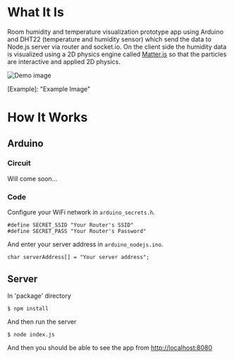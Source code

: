 # What It Is
Room humidity and temperature visualization prototype app using Arduino and DHT22 (temperature and humidity sensor) which send the data to Node.js server via router and socket.io. On the client side the humidity data is visualized using a 2D physics engine called [Matter.js](https://brm.io/matter-js/) so that the particles are interactive and applied 2D physics.

![Demo image](https://s3.us-west-2.amazonaws.com/secure.notion-static.com/814c2024-5a90-415c-a12c-fe86a51e54b7/demo_humidity_matter.gif?X-Amz-Algorithm=AWS4-HMAC-SHA256&X-Amz-Credential=AKIAT73L2G45O3KS52Y5%2F20210112%2Fus-west-2%2Fs3%2Faws4_request&X-Amz-Date=20210112T054423Z&X-Amz-Expires=86400&X-Amz-Signature=8c73b0174b277db20f63ea69474f7630d5e87664fcfdbb1a4fde5ef90ac98e3e&X-Amz-SignedHeaders=host&response-content-disposition=filename%20%3D%22demo_humidity_matter.gif%22 "Demo Image")

[Example]:  "Example Image"

# How It Works

## Arduino
### Circuit
Will come soon...

### Code
Configure your WiFi network in `arduino_secrets.h`.
```
#define SECRET_SSID "Your Router's SSID"
#define SECRET_PASS "Your Router's Password"
```
And enter your server address in `arduino_nodejs.ino`.
```
char serverAddress[] = "Your server address";
```

## Server
In 'package' directory
```
$ npm install
```
And then run the server
```
$ node index.js
```
And then you should be able to see the app from [http://localhost:8080](http://localhost:8080)
